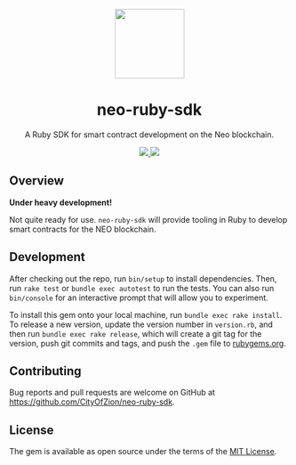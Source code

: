 <p align="center">
  <img
    src="http://res.cloudinary.com/vidsy/image/upload/v1503160820/CoZ_Icon_DARKBLUE_200x178px_oq0gxm.png"
    width="125px;">
</p>

<h1 align="center">neo-ruby-sdk</h1>

<p align="center">
  A Ruby SDK for smart contract development on the Neo blockchain.
</p>

<p align="center">
  <a href="https://circleci.com/gh/CityOfZion/neo-ruby-sdk">
    <img src="https://circleci.com/gh/CityOfZion/neo-ruby-sdk.svg?style=svg">
  </a>
  <a href="http://inch-ci.org/github/CityOfZion/neo-ruby-sdk">
    <img src="http://inch-ci.org/github/CityOfZion/neo-ruby-sdk.svg?branch=master">
  </a>
</p>

## Overview

**Under heavy development!**

Not quite ready for use. `neo-ruby-sdk` will provide tooling in Ruby to develop smart contracts for the NEO blockchain.

## Development

After checking out the repo, run `bin/setup` to install dependencies. Then, run `rake test` or `bundle exec autotest` to run the tests. You can also run `bin/console` for an interactive prompt that will allow you to experiment.

To install this gem onto your local machine, run `bundle exec rake install`. To release a new version, update the version number in `version.rb`, and then run `bundle exec rake release`, which will create a git tag for the version, push git commits and tags, and push the `.gem` file to [rubygems.org](https://rubygems.org).

## Contributing

Bug reports and pull requests are welcome on GitHub at https://github.com/CityOfZion/neo-ruby-sdk.

## License

The gem is available as open source under the terms of the [MIT License](https://opensource.org/licenses/MIT).
